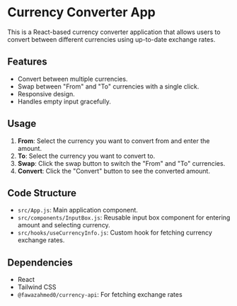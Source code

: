 # Currency Converter App

This is a React-based currency converter application that allows users to convert between different currencies using up-to-date exchange rates.

## Features

- Convert between multiple currencies.
- Swap between "From" and "To" currencies with a single click.
- Responsive design.
- Handles empty input gracefully.

## Usage

1. **From**: Select the currency you want to convert from and enter the amount.
2. **To**: Select the currency you want to convert to.
3. **Swap**: Click the swap button to switch the "From" and "To" currencies.
4. **Convert**: Click the "Convert" button to see the converted amount.

## Code Structure

- `src/App.js`: Main application component.
- `src/components/InputBox.js`: Reusable input box component for entering amount and selecting currency.
- `src/hooks/useCurrencyInfo.js`: Custom hook for fetching currency exchange rates.

## Dependencies

- React
- Tailwind CSS
- `@fawazahmed0/currency-api`: For fetching exchange rates